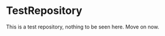 TestRepository
==============

This is a test repository, nothing to be seen here. Move on now.  
 
 
  
  
   
     
        
          
       
       
          
        
        
     
   
      
   
     
   
  
 
 
 
